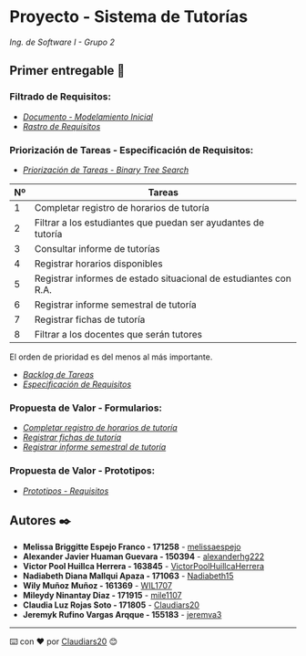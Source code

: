 # Proyecto - Sistema de Tutorías

_Ing. de Software I - Grupo 2_

## Primer entregable 🚀
### **Filtrado de Requisitos:**
* _[Documento - Modelamiento Inicial](https://docs.google.com/document/d/1M7q4YCVA49yPXfgI0AR1L0NvSsnzyWdi4P1VAVQk2mc/edit?usp=sharing)_
* _[Rastro de Requisitos](https://docs.google.com/spreadsheets/d/1BYJ_IHNg5_HUUeqMFOn-wjE-nVORuyyRQMmVdjTW3hs/edit?usp=sharing)_

### **Priorización de Tareas - Especificación de Requisitos:**
* _[Priorización de Tareas - Binary Tree Search](https://docs.google.com/document/d/1G0_DddKeaW2VgFvwqOBm_1lks69uKMLko81iR5MCRBY/edit?usp=sharing)_

| Nº | Tareas |
| ------------- | ------------- |
| 1  | Completar registro de horarios de tutoría|
| 2 | Filtrar a los estudiantes que puedan ser ayudantes de tutoría |
| 3  |  Consultar informe de tutorías |
| 4 |  Registrar horarios disponibles|
| 5  | Registrar informes de estado situacional de estudiantes con R.A. |
| 6 |  Registrar informe semestral de tutoría |
| 7  |  Registrar fichas de tutoría |
| 8 | Filtrar a los docentes que serán tutores  |

El orden de prioridad es del menos al más importante.
* _[Backlog de Tareas](https://trello.com/b/q5yQTPxM/sistema-de-tutorias)_
* _[Especificación de Requisitos](https://docs.google.com/spreadsheets/d/1iju1fKmdK9Pyzs_HZ66czx1-JXZJj_05wI7UjojMpCg/edit?usp=sharing)_

### **Propuesta de Valor - Formularios:**
* _[Completar registro de horarios de tutoría](https://docs.google.com/forms/d/1-eapiA3-fniuFQQg3dk9yAqcf9Xf7Lox_J3vw0EaBK4/viewform?edit_requested=true)_
* _[Registrar fichas de tutoría](https://docs.google.com/forms/d/1kcSa1DAu32zFrMg5ny74mCXKe-j10h5RhPoMjRhjnuQ/viewform?edit_requested=true)_
* _[Registrar informe semestral de tutoría](https://docs.google.com/forms/d/e/1FAIpQLScmX6z6JWO1f-nP2n7xTr8GoYhuIqikCr9gZCk3XxCZmpImUw/viewform?usp=sf_link)_

### **Propuesta de Valor - Prototipos:**
* _[Prototipos - Requisitos](https://sistema-tutorias.netlify.app/)_

## Autores ✒️
* **Melissa Briggitte Espejo Franco - 171258** - [melissaespejo](https://github.com/melissaespejo)
* **Alexander Javier Huaman Guevara - 150394** - [alexanderhg222](https://github.com/alexanderhg222)
* **Victor Pool Huillca Herrera - 163845** - [VictorPoolHuillcaHerrera](https://github.com/VictorPoolHuillcaHerrera)
* **Nadiabeth Diana Mallqui Apaza - 171063** - [Nadiabeth15](https://github.com/Nadiabeth15)
* **Wily Muñoz Muñoz - 161369** - [WIL1707](https://github.com/WIL1707)
* **Mileydy Ninantay Diaz - 171915** - [mile1107](https://github.com/mile1107)
* **Claudia Luz Rojas Soto - 171805** - [Claudiars20](https://github.com/Claudiars20)
* **Jeremyk Rufino Vargas Arqque - 155183** - [jeremva3](https://github.com/jeremva3)

---
⌨️ con ❤️ por [Claudiars20](https://github.com/Claudiars20) 😊
